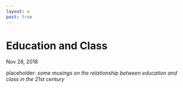 ```yaml
---
layout: w
post: true
---
```

# Education and Class

Nov 28, 2018

placeholder: *some musings on the relationship between education and class in the 21st century*
